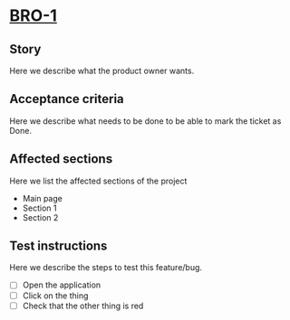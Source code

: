 # [BRO-1](https://tokkolabs.atlassian.net/browse/BRO-1)

## Story

Here we describe what the product owner wants.

## Acceptance criteria

Here we describe what needs to be done to be able to mark the ticket as Done.

## Affected sections

Here we list the affected sections of the project

- Main page
- Section 1
- Section 2

## Test instructions

Here we describe the steps to test this feature/bug.

- [ ] Open the application
- [ ] Click on the thing
- [ ] Check that the other thing is red
